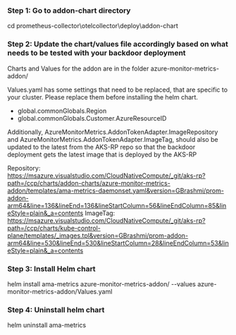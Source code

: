 ### **Step 1: Go to addon-chart directory**
cd prometheus-collector\otelcollector\deploy\addon-chart

### **Step 2: Update the chart/values file accordingly based on what needs to be tested with your backdoor deployment**

Charts and Values for the addon are in the folder azure-monitor-metrics-addon/

Values.yaml has some settings that need to be replaced, that are specific to your cluster. Please replace them before installing the helm chart.
 - global.commonGlobals.Region
 - global.commonGlobals.Customer.AzureResourceID

 Additionally, AzureMonitorMetrics.AddonTokenAdapter.ImageRepository and AzureMonitorMetrics.AddonTokenAdapter.ImageTag, should also be updated to the latest from the
 AKS-RP repo so that the backdoor deployment gets the latest image that is deployed by the AKS-RP

Repository: https://msazure.visualstudio.com/CloudNativeCompute/_git/aks-rp?path=/ccp/charts/addon-charts/azure-monitor-metrics-addon/templates/ama-metrics-daemonset.yaml&version=GBrashmi/prom-addon-arm64&line=136&lineEnd=136&lineStartColumn=56&lineEndColumn=85&lineStyle=plain&_a=contents
ImageTag: https://msazure.visualstudio.com/CloudNativeCompute/_git/aks-rp?path=/ccp/charts/kube-control-plane/templates/_images.tpl&version=GBrashmi/prom-addon-arm64&line=530&lineEnd=530&lineStartColumn=28&lineEndColumn=53&lineStyle=plain&_a=contents

### **Step 3: Install Helm chart**
helm install ama-metrics azure-monitor-metrics-addon/ --values azure-monitor-metrics-addon/Values.yaml

### **Step 4: Uninstall helm chart**
helm uninstall ama-metrics